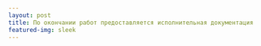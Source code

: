 ```yaml
---
layout: post
title: По окончании работ предоставляется исполнительная документация
featured-img: sleek
---
```


